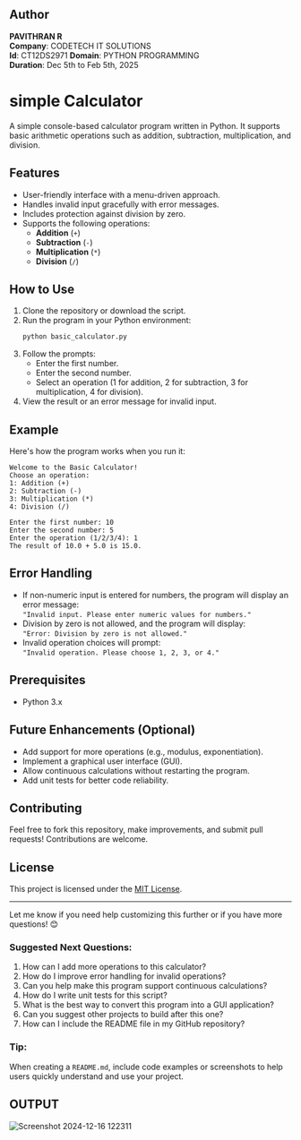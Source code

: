 ## Author
**PAVITHRAN R**  
**Company**: CODETECH IT SOLUTIONS  
**Id**: CT12DS2971
**Domain**: PYTHON PROGRAMMING  
**Duration**: Dec 5th to Feb 5th, 2025


# simple Calculator

A simple console-based calculator program written in Python. It supports basic arithmetic operations such as addition, subtraction, multiplication, and division.

## Features

- User-friendly interface with a menu-driven approach.
- Handles invalid input gracefully with error messages.
- Includes protection against division by zero.
- Supports the following operations:
  - **Addition** (`+`)
  - **Subtraction** (`-`)
  - **Multiplication** (`*`)
  - **Division** (`/`)

## How to Use

1. Clone the repository or download the script.
2. Run the program in your Python environment:
   ```bash
   python basic_calculator.py
   ```
3. Follow the prompts:
   - Enter the first number.
   - Enter the second number.
   - Select an operation (1 for addition, 2 for subtraction, 3 for multiplication, 4 for division).
4. View the result or an error message for invalid input.

## Example

Here's how the program works when you run it:

```
Welcome to the Basic Calculator!
Choose an operation:
1: Addition (+)
2: Subtraction (-)
3: Multiplication (*)
4: Division (/)

Enter the first number: 10
Enter the second number: 5
Enter the operation (1/2/3/4): 1
The result of 10.0 + 5.0 is 15.0.
```

## Error Handling

- If non-numeric input is entered for numbers, the program will display an error message:  
  `"Invalid input. Please enter numeric values for numbers."`
- Division by zero is not allowed, and the program will display:  
  `"Error: Division by zero is not allowed."`
- Invalid operation choices will prompt:  
  `"Invalid operation. Please choose 1, 2, 3, or 4."`

## Prerequisites

- Python 3.x

## Future Enhancements (Optional)

- Add support for more operations (e.g., modulus, exponentiation).
- Implement a graphical user interface (GUI).
- Allow continuous calculations without restarting the program.
- Add unit tests for better code reliability.

## Contributing

Feel free to fork this repository, make improvements, and submit pull requests! Contributions are welcome.

## License

This project is licensed under the [MIT License](LICENSE).

---

Let me know if you need help customizing this further or if you have more questions! 😊 

### Suggested Next Questions:
1. How can I add more operations to this calculator?
2. How do I improve error handling for invalid operations?
3. Can you help make this program support continuous calculations?
4. How do I write unit tests for this script?
5. What is the best way to convert this program into a GUI application?
6. Can you suggest other projects to build after this one?
7. How can I include the README file in my GitHub repository?

### Tip:
When creating a `README.md`, include code examples or screenshots to help users quickly understand and use your project.




## OUTPUT
![Screenshot 2024-12-16 122311](https://github.com/user-attachments/assets/84445a69-a031-433f-9a02-2fe22fc87003)

